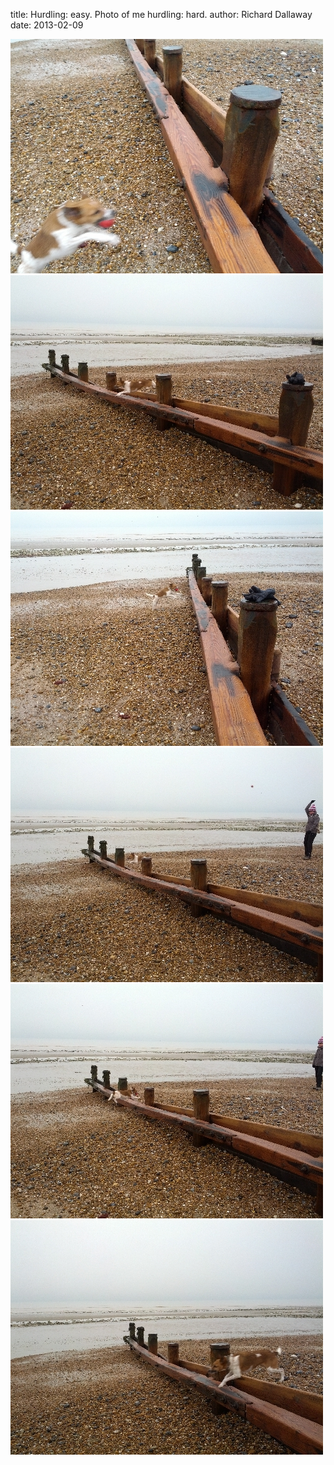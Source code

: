 
title: Hurdling: easy. Photo of me hurdling: hard.
author: Richard Dallaway
date: 2013-02-09

<div><a href="/media/2013-02-09 14.29.28.jpg"><img width="500" src="/media/2013-02-09 14.29.28.jpg.500.jpg" height="375"></img></a></div><div><a href="/media/2013-02-09 14.28.12.jpg"><img width="500" src="/media/2013-02-09 14.28.12.jpg.500.jpg" height="375"></img></a></div><div><a href="/media/2013-02-09 14.28.50.jpg"><img width="500" src="/media/2013-02-09 14.28.50.jpg.500.jpg" height="375"></img></a></div><div><a href="/media/2013-02-09 14.27.48.jpg"><img width="500" src="/media/2013-02-09 14.27.48.jpg.500.jpg" height="375"></img></a></div><div><a href="/media/2013-02-09 14.27.40.jpg"><img width="500" src="/media/2013-02-09 14.27.40.jpg.500.jpg" height="375"></img></a></div><div><a href="/media/2013-02-09 14.26.58.jpg"><img width="500" src="/media/2013-02-09 14.26.58.jpg.500.jpg" height="375"></img></a></div>


       
    